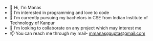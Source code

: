 - 👋 Hi, I’m Manas
- 👀 I’m interested in programming and love to code
- 🌱 I’m currently pursuing my bachelors in CSE from Indian Institute of Technology of Kanpur 
- 💞️ I’m looking to collaborate on any project which may interest me
- 📫 You can reach me through my mail- mmanasggupta@gmail.com

<!---
ManasGupta1310/ManasGupta1310 is a ✨ special ✨ repository because its `README.md` (this file) appears on your GitHub profile.
You can click the Preview link to take a look at your changes.
--->
